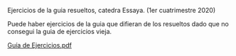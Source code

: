 Ejercicios de la guia resueltos, catedra Essaya. (1er cuatrimestre 2020)

Puede haber ejercicios de la guia que difieran de los resueltos dado que no consegui la guia de ejercicios vieja.

[Guía de Ejercicios.pdf](https://github.com/Fanusaez/Algoritmos1-Fiuba/files/10583433/Guia.de.Ejercicios.pdf)
